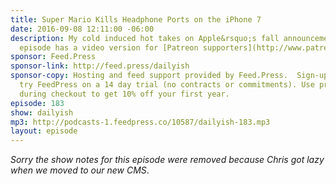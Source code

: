 ```yaml
---
title: Super Mario Kills Headphone Ports on the iPhone 7
date: 2016-09-08 12:11:00 -06:00
description: My cold induced hot takes on Apple&rsquo;s fall announcements. (This
  episode has a video version for [Patreon supporters](http://www.patreon.com/ichris).)
sponsor: Feed.Press
sponsor-link: http://feed.press/dailyish
sponsor-copy: Hosting and feed support provided by Feed.Press.  Sign-up today and
  try FeedPress on a 14 day trial (no contracts or commitments). Use promo code "dailyish"
  during checkout to get 10% off your first year.
episode: 183
show: dailyish
mp3: http://podcasts-1.feedpress.co/10587/dailyish-183.mp3
layout: episode
---
```


<em>Sorry the show notes for this episode were removed because Chris got lazy when we moved to our new CMS</em>.

